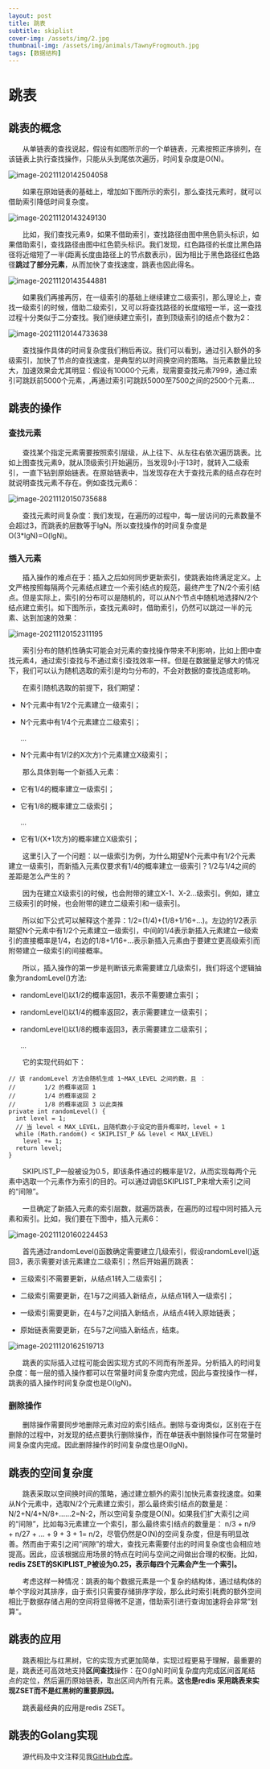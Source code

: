 ```yaml
---
layout: post
title: 跳表
subtitle: skiplist
cover-img: /assets/img/2.jpg
thumbnail-img: /assets/img/animals/TawnyFrogmouth.jpg
tags: [数据结构]
---
```



# 跳表

## 跳表的概念 

&emsp;&emsp;从单链表的查找说起，假设有如图所示的一个单链表，元素按照正序排列，在该链表上执行查找操作，只能从头到尾依次遍历，时间复杂度是O(N)。

![image-20211120142504058](https://gitee.com/xinyuanchen/image_collection/raw/master/image-20211120142504058.png)



&emsp;&emsp;如果在原始链表的基础上，增加如下图所示的索引，那么查找元素时，就可以借助索引降低时间复杂度。

![image-20211120143249130](https://gitee.com/xinyuanchen/image_collection/raw/master/image-20211120143249130.png)

&emsp;&emsp;比如，我们查找元素9，如果不借助索引，查找路径由图中黑色箭头标识，如果借助索引，查找路径由图中红色箭头标识。我们发现，红色路径的长度比黑色路径将近缩短了一半(距离长度由路径上的节点数表示)，因为相比于黑色路径红色路径**跳过了部分元素**，从而加快了查找速度，跳表也因此得名。

![image-20211120143544881](https://gitee.com/xinyuanchen/image_collection/raw/master/image-20211120143544881.png)

&emsp;&emsp;如果我们再接再厉，在一级索引的基础上继续建立二级索引，那么理论上，查找一级索引的时候，借助二级索引，又可以将查找路径的长度缩短一半，这一查找过程十分类似于二分查找。我们继续建立索引，直到顶级索引的结点个数为2：

![image-20211120144733638](https://gitee.com/xinyuanchen/image_collection/raw/master/image-20211120144733638.png)

&emsp;&emsp;查找操作具体的时间复杂度我们稍后再议。我们可以看到，通过引入额外的多级索引，加快了节点的查找速度，是典型的以时间换空间的策略。当元素数量比较大，加速效果会尤其明显：假设有10000个元素，现需要查找元素7999，通过索引可跳跃前5000个元素，,再通过索引可跳跃5000至7500之间的2500个元素...

## 跳表的操作

### 查找元素

&emsp;&emsp;查找某个指定元素需要按照索引层级，从上往下、从左往右依次遍历跳表。比如上图查找元素9，就从顶级索引开始遍历，当发现9小于13时，就转入二级索引，一直下钻到原始链表。在原始链表中，当发现存在大于查找元素的结点存在时就说明查找元素不存在。例如查找元素6：

![image-20211120150735688](https://gitee.com/xinyuanchen/image_collection/raw/master/image-20211120150735688.png)

&emsp;&emsp;查找元素时间复杂度：我们发现，在遍历的过程中，每一层访问的元素数量不会超过3，而跳表的层数等于lgN。所以查找操作的时间复杂度是O(3*lgN)=O(lgN)。

### 插入元素

&emsp;&emsp;插入操作的难点在于：插入之后如何同步更新索引，使跳表始终满足定义。上文严格按照每隔两个元素结点建立一个索引结点的规范，最终产生了N/2个索引结点。但是实际上，索引的分布可以是随机的，可以从N个节点中随机地选择N/2个结点建立索引。如下图所示，查找元素8时，借助索引，仍然可以跳过一半的元素、达到加速的效果：

![image-20211120152311195](https://gitee.com/xinyuanchen/image_collection/raw/master/image-20211120152311195.png)

&emsp;&emsp;索引分布的随机性确实可能会对元素的查找操作带来不利影响，比如上图中查找元素4，通过索引查找与不通过索引查找效率一样。但是在数据量足够大的情况下，我们可以认为随机选取的索引是均匀分布的，不会对数据的查找造成影响。

&emsp;&emsp;在索引随机选取的前提下，我们期望：
- N个元素中有1/2个元素建立一级索引；

- N个元素中有1/4个元素建立二级索引；

  ...

- N个元素中有1/(2的X次方)个元素建立X级索引；


&emsp;&emsp;那么具体到每一个新插入元素：

- 它有1/4的概率建立一级索引；

- 它有1/8的概率建立二级索引；

  ...

- 它有1/(X+1次方)的概率建立X级索引；


&emsp;&emsp;这里引入了一个问题：以一级索引为例，为什么期望N个元素中有1/2个元素建立一级索引，而新插入元素仅要求有1/4的概率建立一级索引？1/2与1/4之间的差距是怎么产生的？

&emsp;&emsp;因为在建立X级索引的时候，也会附带的建立X-1、X-2...级索引。例如，建立三级索引的时候，也会附带的建立二级索引和一级索引。

&emsp;&emsp;所以如下公式可以解释这个差异：1/2=(1/4)+(1/8+1/16+...)。左边的1/2表示期望N个元素中有1/2个元素建立一级索引，中间的1/4表示新插入元素建立一级索引的直接概率是1/4，右边的1/8+1/16+...表示新插入元素由于要建立更高级索引而附带建立一级索引的间接概率。

&emsp;&emsp;所以，插入操作的第一步是判断该元素需要建立几级索引，我们将这个逻辑抽象为randomLevel()方法:

- randomLevel()以1/2的概率返回1，表示不需要建立索引；

- randomLevel()以1/4的概率返回2，表示需要建立一级索引；

- randomLevel()以1/8的概率返回3，表示需要建立二级索引；

  ...


&emsp;&emsp;它的实现代码如下：

```
// 该 randomLevel 方法会随机生成 1~MAX_LEVEL 之间的数，且 ：
//        1/2 的概率返回 1
//        1/4 的概率返回 2
//        1/8 的概率返回 3 以此类推
private int randomLevel() {
  int level = 1;
  // 当 level < MAX_LEVEL，且随机数小于设定的晋升概率时，level + 1
  while (Math.random() < SKIPLIST_P && level < MAX_LEVEL)
    level += 1;
  return level;
}
```

&emsp;&emsp;SKIPLIST_P一般被设为0.5，即该条件通过的概率是1/2，从而实现每两个元素中选取一个元素作为索引的目的。可以通过调低SKIPLIST_P来增大索引之间的“间隙”。

&emsp;&emsp;一旦确定了新插入元素的索引层数，就遍历跳表，在遍历的过程中同时插入元素和索引。比如，我们要在下图中，插入元素6：

![image-20211120160224453](https://gitee.com/xinyuanchen/image_collection/raw/master/image-20211120160224453.png)

&emsp;&emsp;首先通过randomLevel()函数确定需要建立几级索引，假设randomLevel()返回3，表示需要对该元素建立二级索引；然后开始遍历跳表：

- 三级索引不需要更新，从结点1转入二级索引；

- 二级索引需要更新，在1与7之间插入新结点，从结点1转入一级索引；

- 一级索引需要更新，在4与7之间插入新结点，从结点4转入原始链表；

- 原始链表需要更新，在5与7之间插入新结点，结束。


![image-20211120162519713](https://gitee.com/xinyuanchen/image_collection/raw/master/image-20211120162519713.png)

&emsp;&emsp;跳表的实际插入过程可能会因实现方式的不同而有所差异。分析插入的时间复杂度：每一层的插入操作都可以在常量时间复杂度内完成，因此与查找操作一样，跳表的插入操作时间复杂度也是O(lgN)。



### 删除操作

&emsp;&emsp;删除操作需要同步地删除元素对应的索引结点。删除与查询类似，区别在于在删除的过程中，对发现的结点要执行删除操作，而在单链表中删除操作可在常量时间复杂度内完成。因此删除操作的时间复杂度也是O(lgN)。



## 跳表的空间复杂度

&emsp;&emsp;跳表采取以空间换时间的策略，通过建立额外的索引加快元素查找速度。如果从N个元素中，选取N/2个元素建立索引，那么最终索引结点的数量是：N/2+N/4+N/8+......2=N-2，所以空间复杂度是O(N)。如果我们扩大索引之间的“间隙”，比如每3元素建立一个索引，那么最终索引结点的数量是： n/3 + n/9 + n/27 + … + 9 + 3 + 1= n/2，尽管仍然是O(N)的空间复杂度，但是有明显改善。然而由于索引之间“间隙”的增大，查找元素需要付出的时间复杂度也会相应地提高。因此，应该根据应用场景的特点在时间与空间之间做出合理的权衡。比如，**redis ZSET的SKIPLIST_P被设为0.25，表示每四个元素会产生一个索引。**

&emsp;&emsp;考虑这样一种情况：跳表的每个数据元素是一个复杂的结构体，通过结构体的单个字段对其排序，由于索引只需要存储排序字段，那么此时索引耗费的额外空间相比于数据存储占用的空间将显得微不足道，借助索引进行查询加速将会非常”划算“。



## 跳表的应用

&emsp;&emsp;跳表相比与红黑树，它的实现方式更加简单，实现过程更易于理解，最重要的是，跳表还可高效地支持**区间查找**操作：在O(lgN)时间复杂度内完成区间首尾结点的定位，然后遍历原始链表，取出区间内所有元素。**这也是redis 采用跳表来实现ZSET而不是红黑树的重要原因。**

&emsp;&emsp;跳表最经典的应用是redis ZSET。



## 跳表的Golang实现

&emsp;&emsp;源代码及中文注释见我[GitHub仓库](https://github.com/MajaChen/skiplist)。





